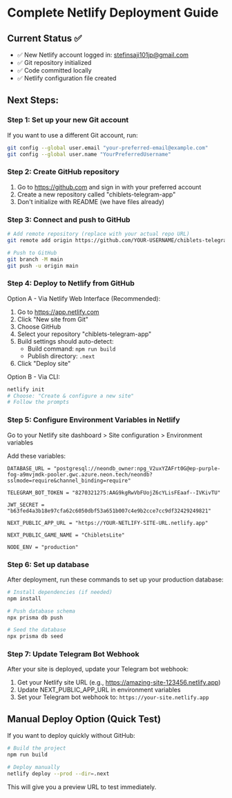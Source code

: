 # Complete Netlify Deployment Guide

## Current Status ✅
- ✅ New Netlify account logged in: stefinsaji101jp@gmail.com
- ✅ Git repository initialized
- ✅ Code committed locally
- ✅ Netlify configuration file created

## Next Steps:

### Step 1: Set up your new Git account

If you want to use a different Git account, run:
```bash
git config --global user.email "your-preferred-email@example.com"
git config --global user.name "YourPreferredUsername"
```

### Step 2: Create GitHub repository

1. Go to https://github.com and sign in with your preferred account
2. Create a new repository called "chiblets-telegram-app"
3. Don't initialize with README (we have files already)

### Step 3: Connect and push to GitHub

```bash
# Add remote repository (replace with your actual repo URL)
git remote add origin https://github.com/YOUR-USERNAME/chiblets-telegram-app.git

# Push to GitHub
git branch -M main
git push -u origin main
```

### Step 4: Deploy to Netlify from GitHub

Option A - Via Netlify Web Interface (Recommended):
1. Go to https://app.netlify.com
2. Click "New site from Git"
3. Choose GitHub
4. Select your repository "chiblets-telegram-app"
5. Build settings should auto-detect:
   - Build command: `npm run build`
   - Publish directory: `.next`
6. Click "Deploy site"

Option B - Via CLI:
```bash
netlify init
# Choose: "Create & configure a new site"
# Follow the prompts
```

### Step 5: Configure Environment Variables in Netlify

Go to your Netlify site dashboard > Site configuration > Environment variables

Add these variables:
```
DATABASE_URL = "postgresql://neondb_owner:npg_V2uxYZAFrt0G@ep-purple-fog-a9mvjmdk-pooler.gwc.azure.neon.tech/neondb?sslmode=require&channel_binding=require"

TELEGRAM_BOT_TOKEN = "8270321275:AAG9kgRwVbFUojZ6cYLisFEaaf--IVKivTU"

JWT_SECRET = "b63fed4a3b18e97cfa62c6050dbf53a651b007c4e9b2cce7cc9df32429249821"

NEXT_PUBLIC_APP_URL = "https://YOUR-NETLIFY-SITE-URL.netlify.app"

NEXT_PUBLIC_GAME_NAME = "ChibletsLite"

NODE_ENV = "production"
```

### Step 6: Set up database

After deployment, run these commands to set up your production database:

```bash
# Install dependencies (if needed)
npm install

# Push database schema
npx prisma db push

# Seed the database
npx prisma db seed
```

### Step 7: Update Telegram Bot Webhook

After your site is deployed, update your Telegram bot webhook:
1. Get your Netlify site URL (e.g., https://amazing-site-123456.netlify.app)
2. Update NEXT_PUBLIC_APP_URL in environment variables
3. Set your Telegram bot webhook to: `https://your-site.netlify.app`

## Manual Deploy Option (Quick Test)

If you want to deploy quickly without GitHub:

```bash
# Build the project
npm run build

# Deploy manually
netlify deploy --prod --dir=.next
```

This will give you a preview URL to test immediately.
